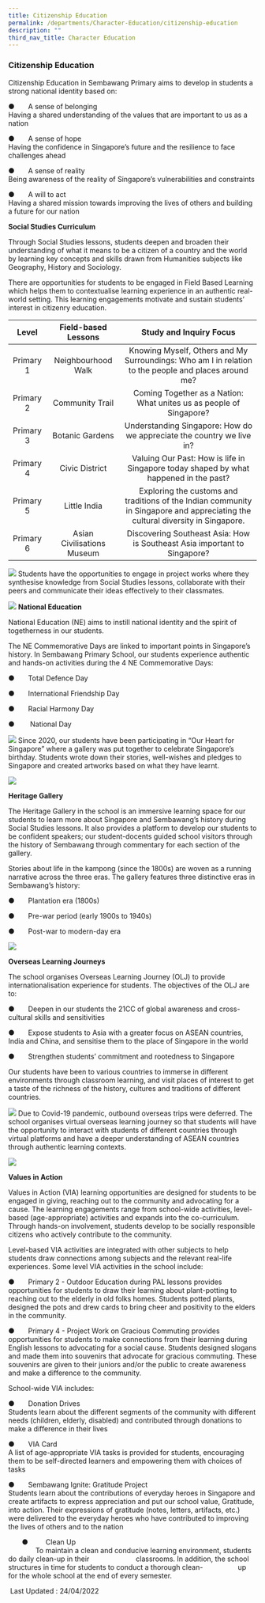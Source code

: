 ```yaml
---
title: Citizenship Education
permalink: /departments/Character-Education/citizenship-education
description: ""
third_nav_title: Character Education
---
```

### Citizenship Education
Citizenship Education in Sembawang Primary aims to develop in students a strong national identity based on:

●       A sense of belonging  
Having a shared understanding of the values that are important to us as a nation  
  

●       A sense of hope  
Having the confidence in Singapore’s future and the resilience to face challenges ahead  
  

●       A sense of reality  
Being awareness of the reality of Singapore’s vulnerabilities and constraints  
  

●       A will to act  
Having a shared mission towards improving the lives of others and building a future for our nation

**Social Studies Curriculum**  
  

Through Social Studies lessons, students deepen and broaden their understanding of what it means to be a citizen of a country and the world by learning key concepts and skills drawn from Humanities subjects like Geography, History and Sociology.

There are opportunities for students to be engaged in Field Based Learning which helps them to contextualise learning experience in an authentic real-world setting. This learning engagements motivate and sustain students’ interest in citizenry education.

| Level | Field-based Lessons | Study and Inquiry Focus |
|:---:|:---:|:---:|
| Primary 1 | Neighbourhood Walk | Knowing Myself, Others and My Surroundings: Who am I in relation to the people and places around me? |
| Primary 2 | Community Trail | Coming Together as a Nation: What unites us as people of Singapore? |
| Primary 3 | Botanic Gardens | Understanding Singapore: How do we appreciate the country we live in? |
| Primary 4 | Civic District | Valuing Our Past: How is life in Singapore today shaped by what happened in the past? |
| Primary 5 | Little India | Exploring the customs and traditions of the Indian community in Singapore and appreciating the cultural diversity in Singapore. |
| Primary 6 | Asian Civilisations Museum | Discovering Southeast Asia: How is Southeast Asia important to Singapore? |

![](/images/ce1.png)
Students have the opportunities to engage in project works where they synthesise knowledge from Social Studies lessons, collaborate with their peers and communicate their ideas effectively to their classmates.

![](/images/ce2.png)
**National Education**

National Education (NE) aims to instill national identity and the spirit of togetherness in our students.

The NE Commemorative Days are linked to important points in Singapore’s history. In Sembawang Primary School, our students experience authentic and hands-on activities during the 4 NE Commemorative Days:

●       Total Defence Day

●       International Friendship Day

●       Racial Harmony Day

●        National Day

![](/images/ce3.png)
Since 2020, our students have been participating in “Our Heart for Singapore” where a gallery was put together to celebrate Singapore’s birthday. Students wrote down their stories, well-wishes and pledges to Singapore and created artworks based on what they have learnt.

![](/images/ce4.png)

**Heritage Gallery**

The Heritage Gallery in the school is an immersive learning space for our students to learn more about Singapore and Sembawang’s history during Social Studies lessons. It also provides a platform to develop our students to be confident speakers; our student-docents guided school visitors through the history of Sembawang through commentary for each section of the gallery.

Stories about life in the kampong (since the 1800s) are woven as a running narrative across the three eras. The gallery features three distinctive eras in Sembawang’s history:

●       Plantation era (1800s)

●       Pre-war period (early 1900s to 1940s)

●       Post-war to modern-day era

![](/images/ce5.png)

**Overseas Learning Journeys**

The school organises Overseas Learning Journey (OLJ) to provide internationalisation experience for students. The objectives of the OLJ are to:

●       Deepen in our students the 21CC of global awareness and cross-cultural skills and sensitivities

●       Expose students to Asia with a greater focus on ASEAN countries, India and China, and sensitise them to the place of Singapore in the world

●       Strengthen students’ commitment and rootedness to Singapore

Our students have been to various countries to immerse in different environments through classroom learning, and visit places of interest to get a taste of the richness of the history, cultures and traditions of different countries.

![](/images/ce6.png)
Due to Covid-19 pandemic, outbound overseas trips were deferred. The school organises virtual overseas learning journey so that students will have the opportunity to interact with students of different countries through virtual platforms and have a deeper understanding of ASEAN countries through authentic learning contexts.

![](/images/ce7.png)

**Values in Action**

Values in Action (VIA) learning opportunities are designed for students to be engaged in giving, reaching out to the community and advocating for a cause. The learning engagements range from school-wide activities, level-based (age-appropriate) activities and expands into the co-curriculum. Through hands-on involvement, students develop to be socially responsible citizens who actively contribute to the community.

  
Level-based VIA activities are integrated with other subjects to help students draw connections among subjects and the relevant real-life experiences. Some level VIA activities in the school include:

●       Primary 2 - Outdoor Education during PAL lessons provides opportunities for students to draw their learning about plant-potting to reaching out to the elderly in old folks homes. Students potted plants, designed the pots and drew cards to bring cheer and positivity to the elders in the community.  
  

●       Primary 4 - Project Work on Gracious Commuting provides opportunities for students to make connections from their learning during English lessons to advocating for a social cause. Students designed slogans and made them into souvenirs that advocate for gracious commuting. These souvenirs are given to their juniors and/or the public to create awareness and make a difference to the community.

School-wide VIA includes:

●       Donation Drives  
Students learn about the different segments of the community with different needs (children, elderly, disabled) and contributed through donations to make a difference in their lives  
  

●       VIA Card  
A list of age-appropriate VIA tasks is provided for students, encouraging them to be self-directed learners and empowering them with choices of tasks  
  

●       Sembawang Ignite: Gratitude Project  
Students learn about the contributions of everyday heroes in Singapore and create artifacts to express appreciation and put our school value, Gratitude, into action. Their expressions of gratitude (notes, letters, artifacts, etc.) were delivered to the everyday heroes who have contributed to improving the lives of others and to the nation 

       ●         Clean Up  
              To maintain a clean and conducive learning environment, students do daily clean-up in their                        classrooms. In addition, the school structures in time for students to conduct a thorough clean-                  up  for the whole school at the end of every semester.  
  
 Last Updated : 24/04/2022